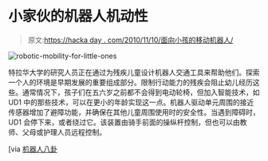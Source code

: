 # 小家伙的机器人机动性

> 原文:[https://hacka day . com/2010/11/10/面向小孩的移动机器人/](https://hackaday.com/2010/11/10/robotic-mobility-for-the-little-ones/)

![](../Images/e363fe1e0fcf41379cdbfd6f4748f943.png "robotic-mobility-for-little-ones")

特拉华大学的研究人员正在通过为残疾儿童设计机器人交通工具来帮助他们。探索一个人的环境是早期发展的重要组成部分。限制行动能力的残疾会阻止幼儿经历这些。通常情况下，孩子们在五六岁之前都不会得到电动轮椅，但加入智能技术，如 UD1 中的那些技术，可以在更小的年龄实现这一点。机器人驱动单元周围的接近传感器增加了避障功能，并确保在其他儿童周围使用时的安全性。当遇到障碍时，UD1 会停下来，或者绕过它。该装置由骑手前面的操纵杆控制，但也可以由教师、父母或护理人员远程控制。

[via [机器人八卦](http://robotgossip.blogspot.com/2007/11/babies-with-robots.html)